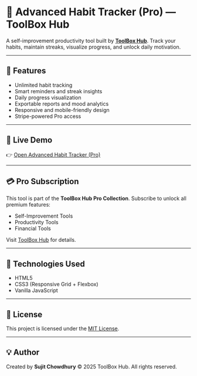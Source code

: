 # 🧭 Advanced Habit Tracker (Pro) — ToolBox Hub

A self-improvement productivity tool built by **[ToolBox Hub](https://www.omnitoolaz.com)**.
Track your habits, maintain streaks, visualize progress, and unlock daily motivation.

---

## 🌟 Features

* Unlimited habit tracking
* Smart reminders and streak insights
* Daily progress visualization
* Exportable reports and mood analytics
* Responsive and mobile-friendly design
* Stripe-powered Pro access

---

## 🚀 Live Demo

👉 [Open Advanced Habit Tracker (Pro)](https://sujit-g.github.io/habit-tracker-pro/)


---

## 💳 Pro Subscription

This tool is part of the **ToolBox Hub Pro Collection**.
Subscribe to unlock all premium features:

* Self-Improvement Tools
* Productivity Tools
* Financial Tools

Visit [ToolBox Hub](https://www.omnitoolaz.com) for details.

---

## 🧰 Technologies Used

* HTML5
* CSS3 (Responsive Grid + Flexbox)
* Vanilla JavaScript
  

---

## 🧾 License

This project is licensed under the [MIT License](LICENSE.md).

---

## 💡 Author

Created by **Sujit Chowdhury**
© 2025 ToolBox Hub. All rights reserved.



